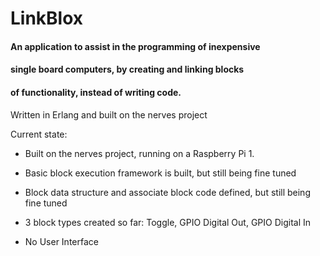 # LinkBlox
#### An application to assist in the programming of inexpensive 
#### single board computers, by creating and linking blocks
#### of functionality, instead of writing code.

Written in Erlang and built on the nerves project

Current state:  

 - Built on the nerves project, running on a Raspberry Pi 1.
  
 - Basic block execution framework is built, but still being fine tuned
  
 - Block data structure and associate block code defined, but still being fine tuned
 
 - 3 block types created so far: Toggle, GPIO Digital Out, GPIO Digital In 
 
 - No User Interface


